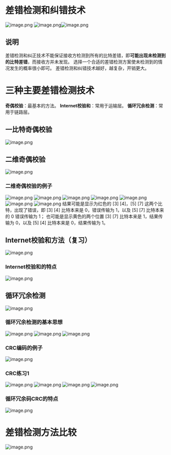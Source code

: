 # 差错检测和纠错技术
![image.png](https://picgo-1310230783.cos.ap-chengdu.myqcloud.com/obsidian/202306251501986.png)
![image.png](https://picgo-1310230783.cos.ap-chengdu.myqcloud.com/obsidian/202306251501588.png)![image.png](https://picgo-1310230783.cos.ap-chengdu.myqcloud.com/obsidian/202306251508313.png)
## 说明
差错检测和纠正技术不能保证接收方检测到所有的比特差错，即**可能出现未检测到的比特差错**，而接收方并未发现。
选择一个合适的差错检测方案使未检测到的情况发生的概率很小即可。
差错检测和纠错技术越好，越复杂，开销更大。
# 三种主要差错检测技术
**奇偶校验**：最基本的方法。
**Internet校验和**：常用于运输层。
**循环冗余检测**：常用于链路层。
## 一比特奇偶校验
![image.png](https://picgo-1310230783.cos.ap-chengdu.myqcloud.com/obsidian/202306251514543.png)
## 二维奇偶校验
![image.png](https://picgo-1310230783.cos.ap-chengdu.myqcloud.com/obsidian/202306251517511.png)
### 二维奇偶校验的例子
![image.png](https://picgo-1310230783.cos.ap-chengdu.myqcloud.com/obsidian/202306251521998.png)
![image.png](https://picgo-1310230783.cos.ap-chengdu.myqcloud.com/obsidian/202306251521759.png)
![image.png](https://picgo-1310230783.cos.ap-chengdu.myqcloud.com/obsidian/202306251524918.png)
![image.png](https://picgo-1310230783.cos.ap-chengdu.myqcloud.com/obsidian/202306251529715.png)
![image.png](https://picgo-1310230783.cos.ap-chengdu.myqcloud.com/obsidian/202306251529419.png)
![image.png](https://picgo-1310230783.cos.ap-chengdu.myqcloud.com/obsidian/202306251531462.png)
![image.png](https://picgo-1310230783.cos.ap-chengdu.myqcloud.com/obsidian/202306251531425.png)
结果可能是显示为红色的 [3]  [4]，[5]  [7] 这两个比特，出现了错误，即 [3]  [4] 比特本来是 0，错误传输为 1，以及 [5]  [7] 比特本来的 0 错误传输为 1；
也可能是显示黄色的两个位置 [3]  [7] 比特本来是 1，结果传输为 0，以及 [5]  [4] 比特本来是 0，结果传输为 1。
## Internet校验和方法（复习）
![image.png](https://picgo-1310230783.cos.ap-chengdu.myqcloud.com/obsidian/202306251536234.png)
### Internet校验和的特点
![image.png](https://picgo-1310230783.cos.ap-chengdu.myqcloud.com/obsidian/202306251538673.png)
## 循环冗余检测
![image.png](https://picgo-1310230783.cos.ap-chengdu.myqcloud.com/obsidian/202306251540221.png)
### 循环冗余检测的基本思想
![image.png](https://picgo-1310230783.cos.ap-chengdu.myqcloud.com/obsidian/202306251541605.png)
![image.png](https://picgo-1310230783.cos.ap-chengdu.myqcloud.com/obsidian/202306251543421.png)
![image.png](https://picgo-1310230783.cos.ap-chengdu.myqcloud.com/obsidian/202306251547926.png)
### CRC编码的例子
![image.png](https://picgo-1310230783.cos.ap-chengdu.myqcloud.com/obsidian/202306251553475.png)
### CRC练习1
![image.png](https://picgo-1310230783.cos.ap-chengdu.myqcloud.com/obsidian/202306251555482.png)
![image.png](https://picgo-1310230783.cos.ap-chengdu.myqcloud.com/obsidian/202306251557363.png)
![image.png](https://picgo-1310230783.cos.ap-chengdu.myqcloud.com/obsidian/202306251600525.png)
![image.png](https://picgo-1310230783.cos.ap-chengdu.myqcloud.com/obsidian/202306251600918.png)
### 循环冗余码CRC的特点
![image.png](https://picgo-1310230783.cos.ap-chengdu.myqcloud.com/obsidian/202306251603387.png)
# 差错检测方法比较
![image.png](https://picgo-1310230783.cos.ap-chengdu.myqcloud.com/obsidian/202306251604854.png)

